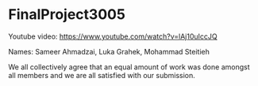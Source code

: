 # FinalProject3005

Youtube video: https://www.youtube.com/watch?v=lAj10uIccJQ


Names:
Sameer Ahmadzai,
Luka Grahek,
Mohammad Steitieh


We all collectively agree that an equal amount of work was done amongst all members and we are all satisfied with our submission.


